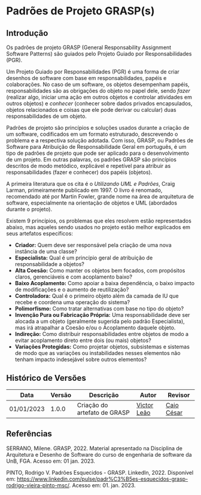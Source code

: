 # Padrões de Projeto GRASP(s)

## Introdução

Os padrões de projeto GRASP (General Responsability Assignment Software Patterns) são guiados pelo Projeto Guiado por Responsabilidades (PGR).

Um Projeto Guiado por Responsabilidades (PGR) é uma forma de criar desenhos de software com base em responsabilidades, papéis e colaborações. No caso de um software, os objetos desempenham papéis, responsabilidades são as obrigações do objeto no papel dele, sendo *fazer* (realizar algo, iniciar uma ação em outros objetos e controlar atividades em outros objetos) e *conhecer* (conhecer sobre dados privados encapsulados, objetos relacionados e coisas que ele pode derivar ou calcular) duas responsabilidades de um objeto.

Padrões de projeto são princípios e soluções usados durante a criação de um software, codificados em um formato estruturado, descrevendo o problema e a respectiva solução adotada. Com isso, GRASP, ou Padrões de Software para Atribuição de Responsabilidade Geral em português, é um tipo de padrões de projeto que pode ser aplicado para o desenvolvimento de um projeto. Em outras palavras, os padrões GRASP são princípios descritos de modo metódico, explicável e repetível para atribuir as responsabilidades (fazer e conhecer) dos papéis (objetos).

A primeira literatura que os cita é o *Utilizando UML e Padrões*, Craig Larman, primeiramente publicado em 1997. O livro é renomado, recomendado até por Martin Fowler, grande nome na área de arquitetura de software, especialmente na orientação de objetos e UML (abordados durante o projeto).

Existem 9 princípios, os problemas que eles resolvem estão representados abaixo, mas aqueles sendo usados no projeto estão melhor explicados em seus artefatos específicos:

- **Criador:** Quem deve ser responsável pela criação de uma nova instância de uma classe?
- **Especialista:** Qual é um princípio geral de atribuição de responsabilidade a objetos?
- **Alta Coesão:** Como manter os objetos bem focados, com propósitos claros, gerenciáveis e com acoplamento baixo?
- **Baixo Acoplamento:** Como apoiar a baixa dependência, o baixo impacto de modificações e o aumento de reutilização?
- **Controladora:** Qual é o primeiro objeto além da camada de IU que recebe e coordena uma operação do sistema?
- **Polimorfismo:** Como tratar alternativas com base no tipo do objeto?
- **Invenção Pura ou Fabricação Própria:** Uma responsabilidade deve ser alocada a um objeto (geralmente sugerida pelo padrão Especialista), mas irá atrapalhar a Coesão e/ou o Acoplamento daquele objeto.
- **Indireção:** Como distribuir responsabilidades entre objetos de modo a evitar acoplamento direto entre dois (ou mais) objetos?
- **Variações Protegidas:** Como projetar objetos, subsistemas e sistemas de modo que as variações ou instabilidades nesses elementos não tenham impacto indesejável sobre outros elementos?

## Histórico de Versões

|    Data    | Versão |            Descrição           |       Autor     |    Revisor    |
|  --------  |  ----  |            ----------          | --------------- |    -------    |
| 01/01/2023 |  1.0.0 |  Criação do artefato de GRASP | [Victor Leão](https://github.com/victorleaoo) | [Caio César](https://github.com/oCaioOliveira) |

## Referências
SERRANO, Milene. GRASP, 2022. Material apresentado na Disciplina de Arquitetura e Desenho de Software do curso de engenharia de software da UnB, FGA. Acesso em: 01 jan. 2023.

PINTO, Rodrigo V. Padrões Esquecidos - GRASP. LinkedIn, 2022. Disponível em: https://www.linkedin.com/pulse/padr%C3%B5es-esquecidos-grasp-rodrigo-vieira-pinto-msc/. Acesso em: 01. jan. 2023.
